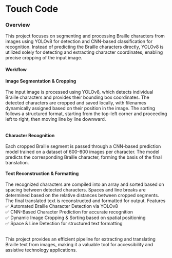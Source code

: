 <h1>Touch Code</h1>

<h3>Overview</h3>

This project focuses on segmenting and processing Braille characters from images using YOLOv8 for detection and CNN-based classification for recognition. Instead of predicting the Braille characters directly, YOLOv8 is utilized solely for detecting and extracting character coordinates, enabling precise cropping of the input image.

<h4>Workflow</h4>
<b>Image Segmentation & Cropping</b>
<br><br>
The input image is processed using YOLOv8, which detects individual Braille characters and provides their bounding box coordinates.
The detected characters are cropped and saved locally, with filenames dynamically assigned based on their position in the image.
The sorting follows a structured format, starting from the top-left corner and proceeding left to right, then moving line by line downward. <br>
<br><br>
<b>Character Recognition</b>
<br><br>
Each cropped Braille segment is passed through a CNN-based prediction model trained on a dataset of 600–800 images per character.
The model predicts the corresponding Braille character, forming the basis of the final translation.
<br><br>
<b>Text Reconstruction & Formatting</b>
<br><br>
The recognized characters are compiled into an array and sorted based on spacing between detected characters.
Spaces and line breaks are determined based on the relative distances between cropped segments.
The final translated text is reconstructed and formatted for output.
Features <br>
✅ Automated Braille Character Detection via YOLOv8 <br>
✅ CNN-Based Character Prediction for accurate recognition <br>
✅ Dynamic Image Cropping & Sorting based on spatial positioning <br>
✅ Space & Line Detection for structured text formatting <br><br>

This project provides an efficient pipeline for extracting and translating Braille text from images, making it a valuable tool for accessibility and assistive technology applications.
